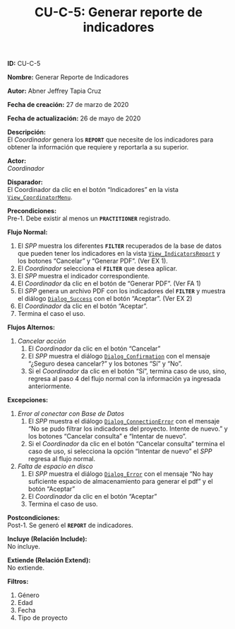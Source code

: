 ﻿---
layout: page
title: "CU-C-5: Generar reporte de indicadores"
permalink: /design-specification/uc-descriptions/coordinator/cu-c-5/
hide_hero: true
---

**ID:** CU-C-5

**Nombre:** Generar Reporte de Indicadores

**Autor:** Abner Jeffrey Tapia Cruz

**Fecha de creación:** 27 de marzo de 2020

**Fecha de actualización:** 26 de mayo de 2020

**Descripción:**  
El *Coordinador* genera los **`REPORT`** que necesite de los indicadores para obtener la información que requiere y reportarla a su superior.

**Actor:**  
*Coordinador*

**Disparador:**  
El Coordinador da clic en el botón “Indicadores” en la vista [`View_CoordinatorMenu`][VCMN].

**Precondiciones:**  
Pre-1. Debe existir al menos un **`PRACTITIONER`** registrado.

**Flujo Normal:**  
  1. El *SPP* muestra los diferentes **`FILTER`** recuperados de la base de datos que pueden tener los indicadores en la vista [`View_IndicatorsReport`][VIRP] y los botones “Cancelar” y “Generar PDF”. (Ver EX 1).
  2. El *Coordinador* selecciona el **`FILTER`** que desea aplicar.
  3. El *SPP* muestra el indicador correspondiente.
  4. El *Coordinador* da clic en el botón de “Generar PDF”. (Ver FA 1)
  5. El *SPP* genera un archivo PDF con los indicadores del **`FILTER`** y muestra el diálogo [`Dialog_Success`][DLSU] con el botón “Aceptar”. (Ver EX 2)
  6. El *Coordinador* da clic en el botón “Aceptar”.
  7. Termina el caso el uso.

**Flujos Alternos:**  
  1. *Cancelar acción*
     1. El *Coordinador* da clic en el botón “Cancelar”
   	 2. El *SPP* muestra el diálogo [`Dialog_Confirmation`][DLCO] con el mensaje “¿Seguro desea cancelar?” y los botones “Sí” y “No”.
   	 3. Si el *Coordinador* da clic en el botón “Sí”, termina caso de uso, sino, regresa al paso 4 del flujo normal con la información ya ingresada anteriormente.

**Excepciones:**  
  1. *Error al conectar con Base de Datos*
     1. El *SPP* muestra el diálogo [`Dialog_ConnectionError`][DLCE] con el mensaje “No se pudo filtrar los indicadores del proyecto. Intente de nuevo.” y los botones “Cancelar consulta” e “Intentar de nuevo”.
     2. Si el *Coordinador* da clic en el botón “Cancelar consulta” termina el caso de uso, si selecciona la opción “Intentar de nuevo” el *SPP* regresa al flujo normal.
  2. *Falta de espacio en disco*
     1. El *SPP* muestra el diálogo [`Dialog_Error`][DLER] con el mensaje “No hay suficiente espacio de almacenamiento para generar el pdf” y el botón “Aceptar”
     2. El *Coordinador* da clic en el botón “Aceptar”
     3. Termina el caso de uso.

**Postcondiciones:**  
Post-1. Se generó el **`REPORT`** de indicadores.

**Incluye (Relación Include):**  
No incluye.

**Extiende (Relación Extend):**  
No extiende.

**Filtros:**  
1. Género
2. Edad
3. Fecha
4. Tipo de proyecto

[VCMN]: https://raw.githubusercontent.com/Phalord/PracticasProfesionales/gh-pages/assets/imgs/prototypes/coordinator/View_CoordinatorMenu.png "`View_CoordinatorMenu` Prototype"
[VIRP]: https://raw.githubusercontent.com/Phalord/PracticasProfesionales/gh-pages/assets/imgs/prototypes/coordinator/View_IndicatorsReport.png "`View_IndicatorsReport` Prototype"
[DLCO]: https://raw.githubusercontent.com/Phalord/PracticasProfesionales/gh-pages/assets/imgs/prototypes/generals/Dialog_Confirmation.png "`Dialog_Confirmation` Prototype"
[DLSU]: https://raw.githubusercontent.com/Phalord/PracticasProfesionales/gh-pages/assets/imgs/prototypes/generals/Dialog_Success.png "`Dialog_Success` Prototype"
[DLCE]: https://raw.githubusercontent.com/Phalord/PracticasProfesionales/gh-pages/assets/imgs/prototypes/generals/Dialog_ConnectionError.png "`Dialog_ConnectionError` Prototype"
[DLER]: https://raw.githubusercontent.com/Phalord/PracticasProfesionales/gh-pages/assets/imgs/prototypes/generals/Dialog_Error.png "`Dialog_Error` Prototype"